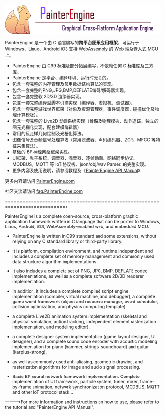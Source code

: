 ![avatar](supports/logo/logo_web.png)

PainterEngine 是一个由 C 语言编写的**跨平台图形应用框架**，可运行于 Windows、Linux、Android iOS 支持 WebAssembly 的 Web 端及嵌入式 MCU 上。

- PainterEngine 由 C99 标准及部分拓展编写，不依赖任何 C 标准库及三方库。
- PainterEngine 是平台、编译环境、运行时无关的。
- 包含一套完整的内存管理及常用数据结构算法的实现。
- 包含一套完整的PNG,JPG,BMP,DEFLATE编码/解码器实现。
- 包含一套完整软 2D/3D 渲染器实现。
- 包含一套完整编译型脚本引擎实现（编译器、虚拟机、调试器）。
- 包含一套完整游戏世界框架（对象及资源管理器，事件调度器，碰撞优化及物理计算模板）。
- 包含一套完整的 Live2D 动画系统实现（骨骼及物理模拟、动作追踪、独立的图元光栅化实现，配套建模编辑器）
- 常用的反走样几何绘制及光栅化算法。
- 图像信号及音频信号处理算法（常用滤波器、声码编码器、ZCR、MFCC 等特征采集算法）。
- 基础的 BP 神经网络框架实现。
- UI框架、粒子系统、调音器、混音器、逐帧动画、网络同步协议、MODBUS，MQTT 等 IoT 协议栈、json/obj/wav Parser..的完整实现。
- 更多内容及使用说明，请参阅教程及《[PainterEngine API Manual](https://www.painterengine.com/manual.html)》


更多内容请访问 [PainterEngine.com](https://www.painterengine.com)

社区交流请访问 [faq.PainterEngine.com](https://faq.painterengine.com) 

============================================================================

PainterEngine is a complete open-source, cross-platform graphic application framework written in C language that can be ported to Windows, Linux, Android, iOS, WebAssembly-enabled web, and embedded MCU. 
- PainterEngine is written in C99 standard and some extensions, without relying on any C standard library or third-party library. 

- It is platform, compilation environment, and runtime independent and includes a complete set of memory management and commonly used data structure algorithm implementations.  

- It also includes a complete set of PNG, JPG, BMP, DEFLATE codec implementations, as well as a complete software 2D/3D renderer implementation.  

- In addition, it includes a complete compiled script engine implementation (compiler, virtual machine, and debugger), a complete game world framework (object and resource manager, event scheduler, collision optimization, and physics computing template). 

- a complete Live2D animation system implementation (skeletal and physical simulation, action tracking, independent element rasterization implementation, and modeling editor). 

- a complete designer system implementation (game layout designer, UI designer), and a complete sound code encoder with acoustic modeling implementation for piano (hammer, strings, soundboard) and guitar (karplus-strong). 

- as well as commonly used anti-aliasing, geometric drawing, and rasterization algorithms for image and audio signal processing. 

- Basic BP neural network framework implementation. Complete implementation of UI framework, particle system, tuner, mixer, frame-by-frame animation, network synchronization protocol, MODBUS, MQTT and other IoT protocol stack... 

----->For more information and instructions on how to use, please refer to the tutorial and "PainterEngine API Manual". 
